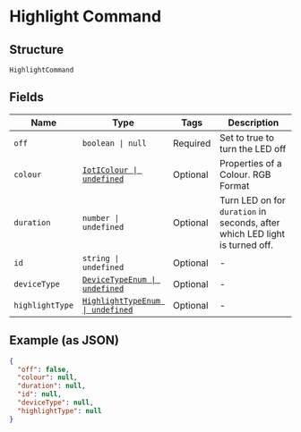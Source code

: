 
# Highlight Command

## Structure

`HighlightCommand`

## Fields

| Name | Type | Tags | Description |
|  --- | --- | --- | --- |
| `off` | `boolean \| null` | Required | Set to true to turn the LED off |
| `colour` | [`IotIColour \| undefined`](/doc/models/iot-i-colour.md) | Optional | Properties of a Colour. RGB Format |
| `duration` | `number \| undefined` | Optional | Turn LED on for `duration` in seconds, after which LED light is turned off. |
| `id` | `string \| undefined` | Optional | - |
| `deviceType` | [`DeviceTypeEnum \| undefined`](/doc/models/device-type-enum.md) | Optional | - |
| `highlightType` | [`HighlightTypeEnum \| undefined`](/doc/models/highlight-type-enum.md) | Optional | - |

## Example (as JSON)

```json
{
  "off": false,
  "colour": null,
  "duration": null,
  "id": null,
  "deviceType": null,
  "highlightType": null
}
```


